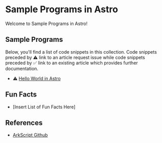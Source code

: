 # Sample Programs in Astro

Welcome to Sample Programs in Astro!

## Sample Programs

Below, you'll find a list of code snippets in this collection.
Code snippets preceded by :warning: link to an article request 
issue while code snippets preceded by :white_check_mark: link
to an existing article which provides further documentation.

- :warning: [Hello World in Astro][hello-world-article-issue]

## Fun Facts

- [Insert List of Fun Facts Here]

## References

- [ArkScript Github][arkscript-github]

[arkscript-github]: https://github.com/astrolang/astro

[hello-world-article-issue]: https://github.com/TheRenegadeCoder/sample-programs-website/issues/403
